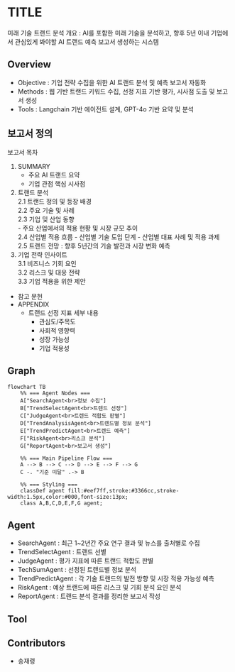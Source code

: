 # TITLE
미래 기술 트랜드 분석
개요 : AI를 포함한 미래 기술을 분석하고, 향후 5년 이내 기업에서 관심있게 봐야할 AI 트랜드 예측 보고서 생성하는 시스템

## Overview

- Objective : 기업 전략 수집을 위한 AI 트랜드 분석 및 예측 보고서 자동화
- Methods : 웹 기반 트랜드 키워드 수집, 선정 지표 기반 평가, 시사점 도출 및 보고서 생성
- Tools : Langchain 기반 에이전트 설계, GPT-4o 기반 요약 및 분석

## 보고서 정의  
보고서 목차
1. SUMMARY 
    - 주요 AI 트랜드 요약
    - 기업 관점 핵심 시사점
2. 트랜드 분석  
    2.1 트랜드 정의 및 등장 배경  
    2.2 주요 기술 및 사례  
    2.3 기업 및 산업 동향  
        - 주요 산업에서의 적용 현황 및 시장 규모 추이  
    2.4 산업별 적용 흐름 
        - 산업별 기술 도입 단계
        - 산업별 대표 사례 및 적용 과제  
    2.5 트랜드 전망 : 향후 5년간의 기술 발전과 시장 변화 예측  
3. 기업 전략 인사이트   
    3.1 비즈니스 기회 요인  
    3.2 리스크 및 대응 전략  
    3.3 기업 적용을 위한 제안  
- 참고 문헌
- APPENDIX
  - 트랜드 선정 지표 세부 내용
     - 관심도/주목도
     - 사회적 영향력
     - 성장 가능성
     - 기업 적용성

## Graph
```mermaid
flowchart TB
    %% === Agent Nodes ===
    A["SearchAgent<br>정보 수집"]
    B["TrendSelectAgent<br>트렌드 선정"]
    C["JudgeAgent<br>트렌드 적합도 판별"]
    D["TrendAnalysisAgent<br>트렌드별 정보 분석"]
    E["TrendPredictAgent<br>트렌드 예측"]
    F["RiskAgent<br>리스크 분석"]
    G["ReportAgent<br>보고서 생성"]

    %% === Main Pipeline Flow ===
    A --> B --> C --> D --> E --> F --> G
    C -. "기준 미달" .-> B

    %% === Styling ===
    classDef agent fill:#eef7ff,stroke:#3366cc,stroke-width:1.5px,color:#000,font-size:13px;
    class A,B,C,D,E,F,G agent;

```

## Agent
- SearchAgent : 최근 1~2년간 주요 연구 결과 및 뉴스를 출처별로 수집
- TrendSelectAgent : 트랜드 선별
- JudgeAgent : 평가 지표에 따른 트랜드 적합도 판별
- TechSumAgent : 선정된 트랜드별 정보 분석
- TrendPredictAgent : 각 기술 트랜드의 발전 방향 및 시장 적용 가능성 예측
- RiskAgent : 예상 트랜드에 따른 리스크 및 기회 분석 요인 분석
- ReportAgent : 트랜드 분석 결과를 정리한 보고서 작성


## Tool

## Contributors 
- 송재령
